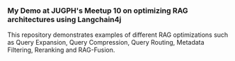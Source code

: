 ### My Demo at JUGPH's Meetup 10 on optimizing RAG architectures using Langchain4j 
This repository demonstrates examples of different RAG optimizations such as Query Expansion, Query Compression, Query Routing, Metadata Filtering, Reranking and RAG-Fusion. 
